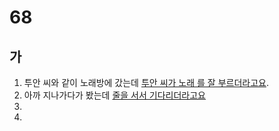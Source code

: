 # 68
## 가
1. 투안 씨와 같이 노래방에 갔는데 <u>투안 씨가 노래 를 잘 부르더라고요</u>.
2. 아까 지나가다가 봤는데 <u>줄을 서서 기다리더라고요</u>
3. <u></u>
4. <u></u>